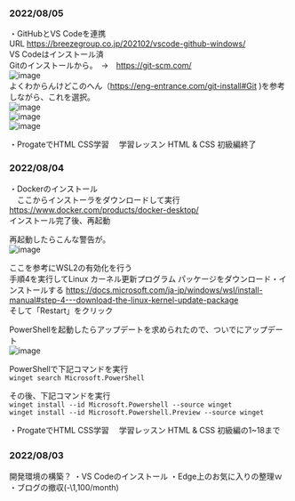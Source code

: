 
### 2022/08/05
・GitHubとVS Codeを連携  
URL https://breezegroup.co.jp/202102/vscode-github-windows/  
VS Codeはインストール済  
Gitのインストールから。　→　https://git-scm.com/  
![image](https://user-images.githubusercontent.com/102006535/183086639-e28d2360-8645-413b-a378-43360196bed1.png)  
よくわからんけどこのへん（https://eng-entrance.com/git-install#Git )を参考しながら、これを選択。    
![image](https://user-images.githubusercontent.com/102006535/183087094-34333aa7-1d66-4eae-b2d0-d612e5dc9c00.png)  
![image](https://user-images.githubusercontent.com/102006535/183087264-c0162864-f655-4195-b986-1e9507aa97a1.png)  
![image](https://user-images.githubusercontent.com/102006535/183087322-8f532d7e-17f7-4bf6-8f4f-eb801fa783a1.png)  
  
  ・ProgateでHTML CSS学習
　学習レッスン HTML & CSS 初級編終了
  
  
### 2022/08/04
・Dockerのインストール  
　ここからインストーラをダウンロードして実行  
 https://www.docker.com/products/docker-desktop/  
 インストール完了後、再起動  
   
 再起動したらこんな警告が。  
![image](https://user-images.githubusercontent.com/102006535/182847531-6a5e9459-6884-43ed-aa70-9bdfbadd0e77.png)  
  
ここを参考にWSL2の有効化を行う  
手順4を実行してLinux カーネル更新プログラム パッケージをダウンロード・インストールする
https://docs.microsoft.com/ja-jp/windows/wsl/install-manual#step-4---download-the-linux-kernel-update-package  
そして「Restart」をクリック  
  
PowerShellを起動したらアップデートを求められたので、ついでにアップデート  
![image](https://user-images.githubusercontent.com/102006535/182848449-aaf1d631-b210-4e4e-8e98-79ce043c7569.png)  
  
PowerShellで下記コマンドを実行  
`winget search Microsoft.PowerShell`
  
その後、下記コマンドを実行  
`winget install --id Microsoft.Powershell --source winget`  
`winget install --id Microsoft.Powershell.Preview --source winget`

・ProgateでHTML CSS学習
　学習レッスン HTML & CSS 初級編の1~18まで

### 2022/08/03　
開発環境の構築？
・VS Codeのインストール
・Edge上のお気に入りの整理ｗ
・ブログの撤収(-\1,100/month)

